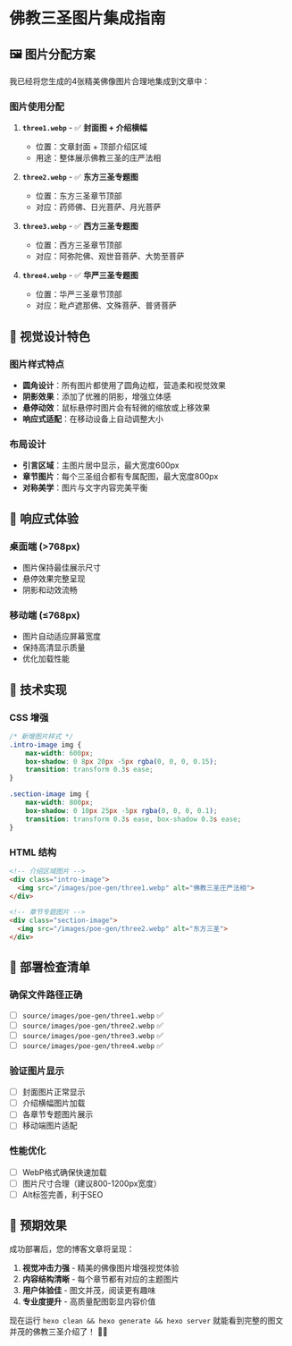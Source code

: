 # 佛教三圣图片集成指南

## 🖼️ 图片分配方案

我已经将您生成的4张精美佛像图片合理地集成到文章中：

### 图片使用分配

1. **`three1.webp`** - ✅ **封面图 + 介绍横幅**
   - 位置：文章封面 + 顶部介绍区域
   - 用途：整体展示佛教三圣的庄严法相

2. **`three2.webp`** - ✅ **东方三圣专题图**
   - 位置：东方三圣章节顶部
   - 对应：药师佛、日光菩萨、月光菩萨

3. **`three3.webp`** - ✅ **西方三圣专题图**
   - 位置：西方三圣章节顶部
   - 对应：阿弥陀佛、观世音菩萨、大势至菩萨

4. **`three4.webp`** - ✅ **华严三圣专题图**
   - 位置：华严三圣章节顶部
   - 对应：毗卢遮那佛、文殊菩萨、普贤菩萨

## 🎨 视觉设计特色

### 图片样式特点
- **圆角设计**：所有图片都使用了圆角边框，营造柔和视觉效果
- **阴影效果**：添加了优雅的阴影，增强立体感
- **悬停动效**：鼠标悬停时图片会有轻微的缩放或上移效果
- **响应式适配**：在移动设备上自动调整大小

### 布局设计
- **引言区域**：主图片居中显示，最大宽度600px
- **章节图片**：每个三圣组合都有专属配图，最大宽度800px
- **对称美学**：图片与文字内容完美平衡

## 📱 响应式体验

### 桌面端 (>768px)
- 图片保持最佳展示尺寸
- 悬停效果完整呈现
- 阴影和动效流畅

### 移动端 (≤768px)
- 图片自动适应屏幕宽度
- 保持高清显示质量
- 优化加载性能

## 🔧 技术实现

### CSS 增强
```css
/* 新增图片样式 */
.intro-image img {
    max-width: 600px;
    box-shadow: 0 8px 20px -5px rgba(0, 0, 0, 0.15);
    transition: transform 0.3s ease;
}

.section-image img {
    max-width: 800px;
    box-shadow: 0 10px 25px -5px rgba(0, 0, 0, 0.1);
    transition: transform 0.3s ease, box-shadow 0.3s ease;
}
```

### HTML 结构
```html
<!-- 介绍区域图片 -->
<div class="intro-image">
  <img src="/images/poe-gen/three1.webp" alt="佛教三圣庄严法相">
</div>

<!-- 章节专题图片 -->
<div class="section-image">
  <img src="/images/poe-gen/three2.webp" alt="东方三圣">
</div>
```

## 🚀 部署检查清单

### 确保文件路径正确
- [ ] `source/images/poe-gen/three1.webp` ✅
- [ ] `source/images/poe-gen/three2.webp` ✅  
- [ ] `source/images/poe-gen/three3.webp` ✅
- [ ] `source/images/poe-gen/three4.webp` ✅

### 验证图片显示
- [ ] 封面图片正常显示
- [ ] 介绍横幅图片加载
- [ ] 各章节专题图片展示
- [ ] 移动端图片适配

### 性能优化
- [ ] WebP格式确保快速加载
- [ ] 图片尺寸合理（建议800-1200px宽度）
- [ ] Alt标签完善，利于SEO

## 🎯 预期效果

成功部署后，您的博客文章将呈现：

1. **视觉冲击力强** - 精美的佛像图片增强视觉体验
2. **内容结构清晰** - 每个章节都有对应的主题图片
3. **用户体验佳** - 图文并茂，阅读更有趣味
4. **专业度提升** - 高质量配图彰显内容价值

现在运行 `hexo clean && hexo generate && hexo server` 就能看到完整的图文并茂的佛教三圣介绍了！ 🙏✨ 